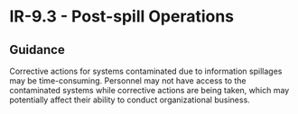 # IR-9.3 - Post-spill Operations
## Guidance
Corrective actions for systems contaminated due to information spillages may be time-consuming. Personnel may not have access to the contaminated systems while corrective actions are being taken, which may potentially affect their ability to conduct organizational business.